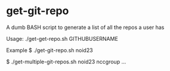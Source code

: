 # get-git-repo
A dumb BASH script to generate a list of all the repos a user has

Usage: ./get-get-repo.sh GITHUBUSERNAME

Example
$ ./get-git-repo.sh noid23

$ ./get-multiple-git-repos.sh noid23 nccgroup ...
